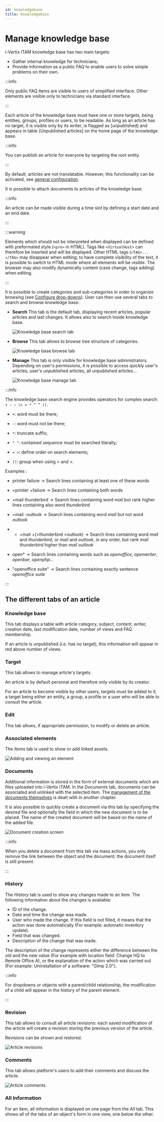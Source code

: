 ```yaml
---
id: knowledgebase
title: Knowledgebase
---
```


# Manage knowledge base

i-Vertix ITAM knowledge base has two main targets:

- Gather internal knowledge for technicians;
- Provide information as a public FAQ to enable users to solve simple
  problems on their own.

:::info

Only public FAQ items are visible to users of simplified interface.
Other elements are visible only to technicians via standard interface.

:::

Each article of the knowledge base must have one or more targets, being
entities, groups, profiles or users, to be readable. As long as an
article has no target, it is visible only by its writer, is flagged as
[unpublished] and appears in table [Unpublished
articles] on the home page of the knowledge base.

:::info

You can publish an article for everyone by targeting the root entity.

:::

By default, articles are not translatable. However, this functionality
can be activated, see
[general configuration](../../modules/configuration/general/general_configuration).

It is possible to attach documents to articles of the knowledge base.

:::info

An article can be made visible during a time slot by defining a start
date and an end date.

:::

:::warning

Elements which should not be interpreted when displayed can be defined
with preformated style (`<pre>` in HTML). Tags like `<VirtualHost>`
can therefore be inserted and will be displayed. Other HTML tags
(`<TAG>...</TAG>` may disappear when editing; to have complete
visibility of the text, it is possible to switch to HTML mode where
all elements will be visible. The browser may also modify dynamically
content (case change, tags adding) when editing.

:::

It is possible to create categories and sub-categories in order to
organize browsing (see
[Configure drop-downs](../../modules/configuration/dropdowns/index.md)). User can then use several tabs to search and browse
knowledge base:

- **Search** This tab is the default tab, displaying recent articles,
  popular articles and last changes. It allows also to search inside
  knowledge base.

  ![Knowledge base search tab](../../assets/modules/tools/images/research-knowledgebase.png)

- **Browse** This tab allows to browse tree structure of categories.

  ![Knowledge base browse tab](../../assets/modules/tools/images/browse-knowledgebase.png)

- **Manage** This tab is only visible for knowledge base administrators.
  Depending on user's permissions, it is possible to access quickly
  user's articles, user's unpublished articles, all unpublished
  articles...

  ![Knowledge base manage tab](../../assets/modules/tools/images/manage-knowledgebase.png)

:::info

The knowledge base search engine provides operators for complex
search: `+ - ~ \< > * ” ” ()`.

- `+`: word must be there;

- `-`: word must not be there;

- `*`: truncate suffix;

- `" "`: contained sequence must be searched literally;

- `< >`: define order on search elements;

- `()`: group when using \< and \>.

Examples :

- printer failure
-> Search lines containing at least one of these words

- +printer +failure
-> Search lines containing both words

- +mail thunderbird
-> Search lines containing word *mail* but rank higher lines containing also word *thunderbird*

- +mail -outlook
-> Search lines containing word *mail* but not word *outlook*

- * +mail +(>thunderbird \<outlook)
-> Search lines containing word *mail* and *thunderbird*, or *mail* and *outlook*, in any order, but rank *mail thunderbird* higher than *mail outlook*

- open*
-> Search lines containing words such as *openoffice*, *openwriter*, *openbar*, *openphp*...

- "openoffice suite"
-> Search lines containing exactly sentence *openoffice suite*

:::

## The different tabs of an article

### Knowledge base

This tab displays a table with article category, subject, content,
writer, creation date, last modification date, number of views and FAQ
membership.

If an article is unpublished (i.e. has no target), this information will
appear in red above number of views.

### Target

This tab allows to manage article's targets.

An article is by default personal and therefore only visible by its
creator.

For an article to become visible by other users, targets must be added
to it, a target being either an entity, a group, a profile or a user who
will be able to consult the article.

### Edit

This tab allows, if appropriate permission, to modify or delete an
article.

### Associated elements

The *Items* tab is used to show or add linked assets.

![Adding and viewing an element](../../assets/modules/tabs/images/elements.png)

### Documents

Additional information is stored in the form of external documents which
are files uploaded into i-Vertix ITAM. In the *Documents* tab, documents can be
associated and unlinked with the selected item. The
[management of the documents themselves](../../modules/management/documents) is dealt with in another chapter.

It is also possible to quickly create a document via this tab by
specifying the desired file and optionally the field in which the new
document is to be placed. The name of the created document will be based
on the name of the added file.

![Document creation screen](../../assets/modules/tabs/images/documents.png)

:::info

When you delete a document from this tab via mass actions, you only
remove the link between the object and the document; the document
itself is still present.

:::

### History

The *History* tab is used to show any changes made to an item. The
following information about the changes is available:

- ID of the change.
- Date and time the change was made.
- User who made the change. If this field is not filled, it means that
  the action was done automatically (For example: automatic inventory
  update).
- Field that was changed.
- Description of the change that was made.

The description of the change represents either the difference between
the old and the new value (For example with location field: Change HQ to
Remote Office A), or the explanation of the action which was carried out
(For example: Uninstallation of a software: "Gimp 2.0").

:::info

For dropdowns or objects with a parent/child relationship, the
modification of a child will appear in the history of the parent
element.

:::

### Revision

This tab allows to consult all article revisions: each saved
modification of the article will create a revision storing the previous
version of the article.

Revisions can be shown and restored.

![Article revisions](../../assets/modules/tools/images/revisions-knowledgebase.png)

### Comments

This tab allows platform's users to add their comments and discuss the
article.

![Article comments](../../assets/modules/tools/images/comments-knowledgebase.png)

### All Information

For an item, all information is displayed on one page from the *All*
tab. This shows all of the tabs of an object's form in one view, one
below the other.
